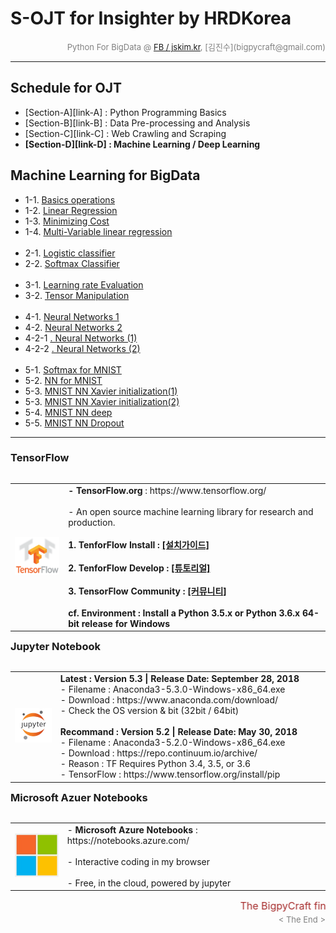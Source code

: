 
# S-OJT for Insighter by HRDKorea

<div align='right'><font size=2 color='gray'>Python For BigData @ <font color='blue'><a href='https://www.facebook.com/jskim.kr'>FB / jskim.kr</a></font>, [김진수](bigpycraft@gmail.com)</font></div>
<hr>

## Schedule for OJT
>  
- [Section-A][link-A] : Python Programming Basics 
- [Section-B][link-B] : Data Pre-processing and Analysis 
- [Section-C][link-C] : Web Crawling and Scraping
- <b>[Section-D][link-D] : Machine Learning / Deep Learning</b>


## Machine Learning for BigData
>
- 1-1.  [ Basics operations                          ][pkg-1-1]
- 1-2.  [ Linear Regression                          ][pkg-1-2]
- 1-3.  [ Minimizing Cost                            ][pkg-1-3]
- 1-4.  [ Multi-Variable linear regression           ][pkg-1-4]
<br/><br/>
- 2-1.  [ Logistic classifier                        ][pkg-2-1]
- 2-2.  [ Softmax Classifier                         ][pkg-2-2]
<br/><br/>
- 3-1.  [ Learning rate Evaluation                   ][pkg-3-1]
- 3-2.  [ Tensor Manipulation                        ][pkg-3-2]
<br/><br/>
- 4-1.  [ Neural Networks 1                          ][pkg-4-1]
- 4-2.  [ Neural Networks 2                          ][pkg-4-2]
- 4-2-1 [ . Neural Networks (1)                      ][pkg-4-2-1]
- 4-2-2 [ . Neural Networks (2)                      ][pkg-4-2-2]
<br/><br/>
- 5-1.  [ Softmax for MNIST                          ][pkg-5-1]
- 5-2.  [ NN for MNIST                               ][pkg-5-2]
- 5-3.  [ MNIST NN Xavier initialization(1)          ][pkg-5-3]
- 5-3.  [ MNIST NN Xavier initialization(2)          ][pkg-5-3]
- 5-4.  [ MNIST NN deep                              ][pkg-5-4]
- 5-5.  [ MNIST NN Dropout                           ][pkg-5-5]


[pkg-1-1]:  https://htmlpreview.github.io/?https://github.com/bigpycraft/sojt19-insighter/blob/master/section-D/html/BDA-ML101-Basics_operations.html                  "Go pkg-1-1"
[pkg-1-2]:  https://htmlpreview.github.io/?https://github.com/bigpycraft/sojt19-insighter/blob/master/section-D/html/BDA-ML102-Linear_Regression.html                  "Go pkg-1-2"
[pkg-1-3]:  https://htmlpreview.github.io/?https://github.com/bigpycraft/sojt19-insighter/blob/master/section-D/html/BDA-ML103-Minimizing_Cost.html                    "Go pkg-1-3"
[pkg-1-4]:  https://htmlpreview.github.io/?https://github.com/bigpycraft/sojt19-insighter/blob/master/section-D/html/BDA-ML104-Multi-Variable_linear_regression.html   "Go pkg-1-4"
[pkg-2-1]:  https://htmlpreview.github.io/?https://github.com/bigpycraft/sojt19-insighter/blob/master/section-D/html/BDA-ML201-Logistic_classifier_ver2.html           "Go pkg-2-1"
[pkg-2-2]:  https://htmlpreview.github.io/?https://github.com/bigpycraft/sojt19-insighter/blob/master/section-D/html/BDA-ML202-Softmax_Classifier.html                 "Go pkg-2-2"
[pkg-3-1]:  https://htmlpreview.github.io/?https://github.com/bigpycraft/sojt19-insighter/blob/master/section-D/html/BDA-ML301-Learning_rate_Evaluation.html           "Go pkg-3-1"
[pkg-3-2]:  https://htmlpreview.github.io/?https://github.com/bigpycraft/sojt19-insighter/blob/master/section-D/html/BDA-ML302-Tensor_Manipulation.html                "Go pkg-3-2"
[pkg-4-1]:  https://htmlpreview.github.io/?https://github.com/bigpycraft/sojt19-insighter/blob/master/section-D/html/BDA-ML401-Neural_Networks.html                    "Go pkg-4-1"
[pkg-4-2]:  https://htmlpreview.github.io/?https://github.com/bigpycraft/sojt19-insighter/blob/master/section-D/html/BDA-ML402_Neural_Networks.html                    "Go pkg-4-2"
[pkg-4-2-1]:    https://htmlpreview.github.io/?https://github.com/bigpycraft/sojt19-insighter/blob/master/section-D/html/BDA-ML402_Neural_Networks_2-1.html            "Go pkg-4-2-1"
[pkg-4-2-2]:    https://htmlpreview.github.io/?https://github.com/bigpycraft/sojt19-insighter/blob/master/section-D/html/BDA-ML402_Neural_Networks_2-2.html            "Go pkg-4-2-2"
[pkg-5-1]:  https://htmlpreview.github.io/?https://github.com/bigpycraft/sojt19-insighter/blob/master/section-D/html/BDA-ML511-Softmax_for_MNIST.html                  "Go pkg-5-1"
[pkg-5-2]:  https://htmlpreview.github.io/?https://github.com/bigpycraft/sojt19-insighter/blob/master/section-D/html/BDA-ML512-NN_for_MNIST.html                       "Go pkg-5-2"
[pkg-5-3]:  https://htmlpreview.github.io/?https://github.com/bigpycraft/sojt19-insighter/blob/master/section-D/html/BDA-ML513-MNIST_NN_Xavier2.html                   "Go pkg-5-3"
[pkg-5-3]:  https://htmlpreview.github.io/?https://github.com/bigpycraft/sojt19-insighter/blob/master/section-D/html/BDA-ML513-MNIST_NN_Xavier3.html                   "Go pkg-5-3"
[pkg-5-4]:  https://htmlpreview.github.io/?https://github.com/bigpycraft/sojt19-insighter/blob/master/section-D/html/BDA-ML514-MNIST_NN_deep.html                      "Go pkg-5-4"
[pkg-5-5]:  https://htmlpreview.github.io/?https://github.com/bigpycraft/sojt19-insighter/blob/master/section-D/html/BDA-ML515-MNIST_NN_Dropout.html                   "Go pkg-5-5"
[pkg-5-6]:  https://htmlpreview.github.io/?https://github.com/bigpycraft/sojt19-insighter/blob/master/section-D/html/BDA-ML516-MNIST_NN_Batchnorm.html                 "Go pkg-5-6"
[pkg-5-7]:  https://htmlpreview.github.io/?https://github.com/bigpycraft/sojt19-insighter/blob/master/section-D/html/BDA-ML517-MNIST_NN_Higher_Level_API.html          "Go pkg-5-7"
[pkg-6-0]:  https://htmlpreview.github.io/?https://github.com/bigpycraft/sojt19-insighter/blob/master/section-D/html/BDA-ML620-CNN_Basics.html                         "Go pkg-6-0"
[pkg-6-1]:  https://htmlpreview.github.io/?https://github.com/bigpycraft/sojt19-insighter/blob/master/section-D/html/BDA-ML621-MNIST_CNN.html                          "Go pkg-6-1"
[pkg-6-2]:  https://htmlpreview.github.io/?https://github.com/bigpycraft/sojt19-insighter/blob/master/section-D/html/BDA-ML622-MNIST_Deep_CNN.html                     "Go pkg-6-2"
[pkg-6-3]:  https://htmlpreview.github.io/?https://github.com/bigpycraft/sojt19-insighter/blob/master/section-D/html/BDA-ML623-MNIST_CNN_Class.html                    "Go pkg-6-3"
[pkg-6-4]:  https://htmlpreview.github.io/?https://github.com/bigpycraft/sojt19-insighter/blob/master/section-D/html/BDA-ML624-MNIST_CNN_Layers.html                   "Go pkg-6-4"
[pkg-6-5]:  https://htmlpreview.github.io/?https://github.com/bigpycraft/sojt19-insighter/blob/master/section-D/html/BDA-ML625-MNIST_CNN_Ensemble_Layers.html          "Go pkg-6-5"
[pkg-7-1]:  https://htmlpreview.github.io/?https://github.com/bigpycraft/sojt19-insighter/blob/master/section-D/html/BDA-ML721_RNN_String_Sequence.html                "Go pkg-7-1"
[pkg-7-1]:  https://htmlpreview.github.io/?https://github.com/bigpycraft/sojt19-insighter/blob/master/section-D/html/BDA-ML721_RNN_String_Sequence.html                "Go pkg-7-1"
[pkg-7-2]:  https://htmlpreview.github.io/?https://github.com/bigpycraft/sojt19-insighter/blob/master/section-D/html/BDA-ML722_RNN_Sentence_Sequence.html              "Go pkg-7-2"
[pkg-7-3]:  https://htmlpreview.github.io/?https://github.com/bigpycraft/sojt19-insighter/blob/master/section-D/html/BDA-ML723_Only_Softmax_Sentence_Sequence.html     "Go pkg-7-3"
[pkg-7-4]:  https://htmlpreview.github.io/?https://github.com/bigpycraft/sojt19-insighter/blob/master/section-D/html/BDA-ML724_RNN_Long_Sentence.html                  "Go pkg-7-4"
[pkg-7-5]:  https://htmlpreview.github.io/?https://github.com/bigpycraft/sojt19-insighter/blob/master/section-D/html/BDA-ML725_RNN_Stock_Prediction.html               "Go pkg-7-5"
[pkg-Tip]:  https://htmlpreview.github.io/?https://github.com/bigpycraft/sojt19-insighter/blob/master/section-D/html/BDA-ML810_NN_Saver.html                           "Go pkg-Tip"



<hr>

### TensorFlow

<table align="left">
    <tr align="left">
        <td width="200">
            <a href="https://www.tensorflow.org/">
            <img src="../images/TensorFlow_logo2.png" width="150" />
            </a>
        </td>
        <td width="800">
<div align="left">
    <b> - TensorFlow.org </b> : https://www.tensorflow.org/
    <br/><br/> - An open source machine learning library for research and production.
    <br/><br/>
    <b> 1. TenforFlow Install  : <a href='https://www.tensorflow.org/install/'>[설치가이드]</a>
    <br/><br/>
    <b> 2. TenforFlow Develop : <a href='https://www.tensorflow.org/tutorials/'>[튜토리얼]</a>
    <br/><br/>
    <b> 3. TensorFlow Community </b> : <a href='https://www.tensorflow.org/community/'>[커뮤니티]</a>
    <br/><br/>
    <b> cf. Environment : Install a Python 3.5.x or Python 3.6.x 64-bit release for Windows </b>
</div>
        </td>
    </tr>
</table>
<br/>


<hr>

<h3> Jupyter Notebook </h3>

<table align="left">
    <tr align="left">
        <td width="200">
            <a href="https://www.seleniumhq.org/projects/webdriver/">
            <img src="../images/jupyter.jpg" width="150" />
            </a>
        </td>
        <td width="800">
<div align="left">
<b> Latest : Version 5.3 | Release Date: September 28, 2018 </b>
<br/>
- Filename : Anaconda3-5.3.0-Windows-x86_64.exe 
<br/>
- Download : https://www.anaconda.com/download/
<br/>
- Check the OS version & bit (32bit / 64bit)
</div>
<br/>
<div align="left">
<b> Recommand : Version 5.2 | Release Date: May 30, 2018 </b>
<br/>
- Filename : Anaconda3-5.2.0-Windows-x86_64.exe
<br/>
- Download : https://repo.continuum.io/archive/ 
<br/>
- Reason : TF Requires Python 3.4, 3.5, or 3.6 
<br/>
- TensorFlow : https://www.tensorflow.org/install/pip
</div></td>
    </tr>
</table>
<br/>


<hr>

### Microsoft Azuer Notebooks

<table align="left">
    <tr align="left">
        <td width="200">
            <a href="https://notebooks.azure.com/">
            <img src="../images/microsoft.jpg" width="100" />
            </a>
        </td>
        <td width="800">
<div align="left">
- <b> Microsoft Azure Notebooks </b> : https://notebooks.azure.com/
<br/><br/>
- Interactive coding in my browser
<br/><br/>
- Free, in the cloud, powered by jupyter
</div></td>
    </tr>
</table>
<br/>


<hr>
<marquee><font size=3 color='brown'>The BigpyCraft find the information to design valuable society with Technology & Craft.</font></marquee>
<div align='right'><font size=2 color='gray'> &lt; The End &gt; </font></div>
